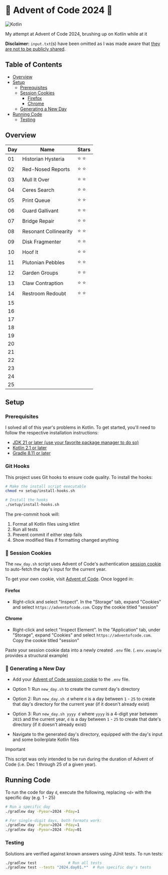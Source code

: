 # 🎄 Advent of Code 2024 📅

![Kotlin](https://img.shields.io/badge/kotlin-%237F52FF.svg?style=for-the-badge&logo=kotlin&logoColor=white)

My attempt at Advent of Code 2024, brushing up on Kotlin while at it

**Disclaimer:** `input.txt`(s) have been omitted as I was made aware
that [they are not to be publicly shared](https://adventofcode.com/about#faq_copying).

## Table of Contents

- [Overview](#overview)
- [Setup](#setup)
    - [Prerequisites](#prereq)
    - [Session Cookies](#cookie)
        - [Firefox](#firefox)
        - [Chrome](#chrome)
    - [Generating a New Day](#new-day)
- [Running Code](#run-code)
    - [Testing](#testing)

## Overview <a name="overview"></a>

| Day | Name                  | Stars |
|-----|-----------------------|-------|
| 01  | Historian Hysteria    | ⭐ ⭐   |
| 02  | Red-Nosed Reports     | ⭐ ⭐   |
| 03  | Mull It Over          | ⭐ ⭐   |
| 04  | Ceres Search          | ⭐ ⭐   |
| 05  | Print Queue           | ⭐ ⭐   |
| 06  | Guard Gallivant       | ⭐ ⭐   |
| 07  | Bridge Repair         | ⭐ ⭐   |
| 08  | Resonant Collinearity | ⭐ ⭐   |
| 09  | Disk Fragmenter       | ⭐ ⭐   |
| 10  | Hoof It               | ⭐ ⭐   |
| 11  | Plutonian Pebbles     | ⭐ ⭐   |
| 12  | Garden Groups         | ⭐ ⭐   |
| 13  | Claw Contraption      | ⭐ ⭐   |
| 14  | Restroom Redoubt      | ⭐ ⭐   |
| 15  |                       |       |
| 16  |                       |       |
| 17  |                       |       |
| 18  |                       |       |
| 19  |                       |       |
| 20  |                       |       |
| 21  |                       |       |
| 22  |                       |       |
| 23  |                       |       |
| 24  |                       |       |
| 25  |                       |       |

## Setup <a name="setup"></a>

### Prerequisites <a name="prereq"></a>

I solved all of this year's problems in Kotlin. To get started, you'll need to follow the respective installation
instructions:

- [JDK 21 or later (use your favorite package manager to do so)](https://openjdk.org/install/)
- [Kotlin 2.1 or later](https://kotlinlang.org/docs/getting-started.html)
- [Gradle 8.11 or later](https://gradle.org/install/)

### Git Hooks

This project uses Git hooks to ensure code quality. To install the hooks:

```bash
# Make the install script executable
chmod +x setup/install-hooks.sh

# Install the hooks
./setup/install-hooks.sh
```

The pre-commit hook will:

1. Format all Kotlin files using ktlint
2. Run all tests
3. Prevent commit if either step fails
4. Show modified files if formatting changed anything

### 🍪 Session Cookies <a name="cookie"></a>

The `new_day.sh` script uses Advent of Code's
authentication [session cookie](https://developer.mozilla.org/en-US/docs/Web/HTTP/Cookies) to auto-fetch the day's input
for the current year.

To get your own cookie, visit [Advent of Code](https://adventofcode.com/). Once logged in:

#### Firefox <a name="firefox"></a>

- Right-click and select "Inspect". In the "Storage" tab, expand "Cookies" and select `https://adventofcode.com`. Copy
  the cookie titled "session"

#### Chrome <a name="chrome"></a>

- Right-click and select "Inspect Element". In the "Application" tab, under "Storage", expand "Cookies" and select
  `https://adventofcode.com`. Copy the cookie titled "session"

Paste your session cookie data into a newly created `.env` file. (`.env.example` provides a structural example)

### 📆 Generating a New Day <a name="new-day"></a>

- Add your [Advent of Code session cookie](#cookie) to the `.env` file.

- Option 1: Run `new_day.sh` to create the current day's directory
- Option 2: Run `new_day.sh d` where `d` is a day between `1` - `25` to create that day's directory for the current
  year (if it doesn't already exist)
- Option 3: Run `new_day.sh yyyy d` where `yyyy` is a 4-digit year between `2015` and the current year, `d` is a day
  between `1` - `25` to create that date's directory (if it doesn't already exist)
- Navigate to the generated day's directory, equipped with the day's input and some boilerplate Kotlin files

> [!IMPORTANT]
> This script was only intended to be run during the duration of Advent of Code (i.e. Dec 1 through 25 of a given year).

## Running Code <a name="run-code"></a>

To run the code for day `d`, execute the following, replacing `<d>` with the specific day (e.g. 1 - 25)

```sh
# Run a specific day
./gradlew day -Pyear=2024 -Pday=1

# For single-digit days, both formats work:
./gradlew day -Pyear=2024 -Pday=1
./gradlew day -Pyear=2024 -Pday=01
```

### Testing <a name="testing"></a>

Solutions are verified against known answers using JUnit tests. To run tests:

```sh
./gradlew test              # Run all tests
./gradlew test --tests "2024.day01.*"  # Run specific day's tests
```
